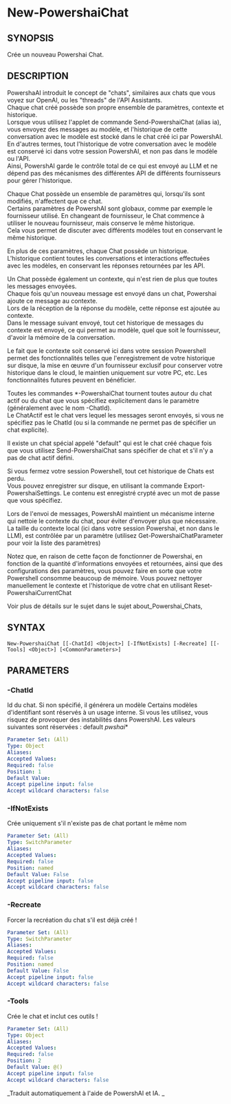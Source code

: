 ﻿---
external help file: powershai-help.xml
schema: 2.0.0
powershai: true
---

# New-PowershaiChat

## SYNOPSIS <!--!= @#Synop !-->
Crée un nouveau Powershai Chat.

## DESCRIPTION <!--!= @#Desc !-->
PowershaAI introduit le concept de "chats", similaires aux chats que vous voyez sur OpenAI, ou les "threads" de l'API Assistants.  
Chaque chat créé possède son propre ensemble de paramètres, contexte et historique.  
Lorsque vous utilisez l'applet de commande Send-PowershaiChat (alias ia), vous envoyez des messages au modèle, et l'historique de cette conversation avec le modèle est stocké dans le chat créé ici par PowershAI.  
En d'autres termes, tout l'historique de votre conversation avec le modèle est conservé ici dans votre session PowershAI, et non pas dans le modèle ou l'API.  
Ainsi, PowershAI garde le contrôle total de ce qui est envoyé au LLM et ne dépend pas des mécanismes des différentes API de différents fournisseurs pour gérer l'historique. 


Chaque Chat possède un ensemble de paramètres qui, lorsqu'ils sont modifiés, n'affectent que ce chat.  
Certains paramètres de PowershAI sont globaux, comme par exemple le fournisseur utilisé. En changeant de fournisseur, le Chat commence à utiliser le nouveau fournisseur, mais conserve le même historique.  
Cela vous permet de discuter avec différents modèles tout en conservant le même historique.  

En plus de ces paramètres, chaque Chat possède un historique.  
L'historique contient toutes les conversations et interactions effectuées avec les modèles, en conservant les réponses retournées par les API.

Un Chat possède également un contexte, qui n'est rien de plus que toutes les messages envoyées.  
Chaque fois qu'un nouveau message est envoyé dans un chat, Powershai ajoute ce message au contexte.  
Lors de la réception de la réponse du modèle, cette réponse est ajoutée au contexte.  
Dans le message suivant envoyé, tout cet historique de messages du contexte est envoyé, ce qui permet au modèle, quel que soit le fournisseur, d'avoir la mémoire de la conversation.  

Le fait que le contexte soit conservé ici dans votre session Powershell permet des fonctionnalités telles que l'enregistrement de votre historique sur disque, la mise en œuvre d'un fournisseur exclusif pour conserver votre historique dans le cloud, le maintien uniquement sur votre PC, etc. Les fonctionnalités futures peuvent en bénéficier.

Toutes les commandes *-PowershaiChat tournent toutes autour du chat actif ou du chat que vous spécifiez explicitement dans le paramètre (généralement avec le nom -ChatId).  
Le ChatActif est le chat vers lequel les messages seront envoyés, si vous ne spécifiez pas le ChatId  (ou si la commande ne permet pas de spécifier un chat explicite).  

Il existe un chat spécial appelé "default" qui est le chat créé chaque fois que vous utilisez Send-PowershaiChat sans spécifier de chat et s'il n'y a pas de chat actif défini.  

Si vous fermez votre session Powershell, tout cet historique de Chats est perdu.  
Vous pouvez enregistrer sur disque, en utilisant la commande Export-PowershaiSettings. Le contenu est enregistré crypté avec un mot de passe que vous spécifiez.

Lors de l'envoi de messages, PowershAI maintient un mécanisme interne qui nettoie le contexte du chat, pour éviter d'envoyer plus que nécessaire.
La taille du contexte local (ici dans votre session Powershai, et non dans le LLM), est contrôlée par un paramètre (utilisez Get-PowershaiChatParameter pour voir la liste des paramètres)

Notez que, en raison de cette façon de fonctionner de Powershai, en fonction de la quantité d'informations envoyées et retournées, ainsi que des configurations des paramètres, vous pouvez faire en sorte que votre Powershell consomme beaucoup de mémoire. Vous pouvez nettoyer manuellement le contexte et l'historique de votre chat en utilisant Reset-PowershaiCurrentChat

Voir plus de détails sur le sujet dans le sujet about_Powershai_Chats,

## SYNTAX <!--!= @#Syntax !-->

```
New-PowershaiChat [[-ChatId] <Object>] [-IfNotExists] [-Recreate] [[-Tools] <Object>] [<CommonParameters>]
```

## PARAMETERS <!--!= @#Params !-->

### -ChatId
Id du chat. Si non spécifié, il générera un modèle 
Certains modèles d'identifiant sont réservés à un usage interne. Si vous les utilisez, vous risquez de provoquer des instabilités dans PowershAI.
Les valeurs suivantes sont réservées :
 default 
 _pwshai_*

```yml
Parameter Set: (All)
Type: Object
Aliases: 
Accepted Values: 
Required: false
Position: 1
Default Value: 
Accept pipeline input: false
Accept wildcard characters: false
```

### -IfNotExists
Crée uniquement s'il n'existe pas de chat portant le même nom

```yml
Parameter Set: (All)
Type: SwitchParameter
Aliases: 
Accepted Values: 
Required: false
Position: named
Default Value: False
Accept pipeline input: false
Accept wildcard characters: false
```

### -Recreate
Forcer la recréation du chat s'il est déjà créé !

```yml
Parameter Set: (All)
Type: SwitchParameter
Aliases: 
Accepted Values: 
Required: false
Position: named
Default Value: False
Accept pipeline input: false
Accept wildcard characters: false
```

### -Tools
Crée le chat et inclut ces outils !

```yml
Parameter Set: (All)
Type: Object
Aliases: 
Accepted Values: 
Required: false
Position: 2
Default Value: @()
Accept pipeline input: false
Accept wildcard characters: false
```




<!--PowershaiAiDocBlockStart-->
_Traduit automatiquement à l'aide de PowershAI et IA. 
_
<!--PowershaiAiDocBlockEnd-->
